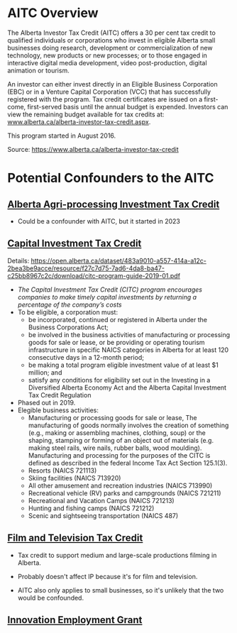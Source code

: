 # AITC Overview 


The Alberta Investor Tax Credit (AITC) offers a 30 per cent tax credit to qualified individuals or corporations who invest in eligible Alberta small businesses doing research, development or commercialization of new technology, new products or new processes; or to those engaged in interactive digital media development, video post-production, digital animation or tourism.

An investor can either invest directly in an Eligible Business Corporation (EBC) or in a Venture Capital Corporation (VCC) that has successfully registered with the program. Tax credit certificates are issued on a first-come, first-served basis until the annual budget is expended. Investors can view the remaining budget available for tax credits at: www.alberta.ca/alberta-investor-tax-credit.aspx.

This program started in August 2016. 

Source: https://www.alberta.ca/alberta-investor-tax-credit

# Potential Confounders to the AITC

## [Alberta Agri-processing Investment Tax Credit](https://www.alberta.ca/agri-processing-investment-tax-credit.aspx)

-   Could be a confounder with AITC, but it started in 2023
## [Capital Investment Tax Credit](https://www.alberta.ca/capital-investment-tax-credit.aspx)

Details: https://open.alberta.ca/dataset/483a9010-a557-414a-a12c-2bea3be9acce/resource/f27c7d75-7ad6-4da8-ba47-c25bb8967c2c/download/citc-program-guide-2019-01.pdf
-   *The Capital Investment Tax Credit (CITC) program encourages companies to make timely capital investments by returning a percentage of the company’s costs*
-   To be eligible, a corporation must:
    -   be incorporated, continued or registered in Alberta under the Business Corporations Act;
    -   be involved in the business activities of manufacturing or processing goods for sale or lease, or be providing or operating tourism infrastructure in specific NAICS categories in Alberta for at least 120 consecutive days in a 12-month period;
    -   be making a total program eligible investment value of at least \$1 million; and
    -   satisfy any conditions for eligibility set out in the Investing in a Diversified Alberta Economy Act and the Alberta Capital Investment Tax Credit Regulation
-   Phased out in 2019. 
- Elegible business activities:
    -   Manufacturing or processing goods for sale or lease, The manufacturing of goods normally involves the creation of something (e.g., making or assembling machines, clothing, soup) or the shaping, stamping or forming of an object out of materials (e.g. making steel rails, wire nails, rubber balls, wood moulding). Manufacturing and processing for the purposes of the CITC is defined as described in the federal Income Tax Act Section 125.1(3). 
    -   Resorts (NAICS 721113)
    - Skiing facilities (NAICS 713920)
    - All other amusement and recreation industries (NAICS 713990)
    - Recreational vehicle (RV) parks and campgrounds (NAICS 721211)
    - Recreational and Vacation Camps (NAICS 721213)
    - Hunting and fishing camps (NAICS 721212)
    - Scenic and sightseeing transportation (NAICS 487)

## [Film and Television Tax Credit](https://www.alberta.ca/film-television-tax-credit)

- Tax credit to support medium and large-scale productions filming in Alberta.

- Probably doesn't affect IP because it's for film and television.

- AITC also only applies to small businesses, so it's unlikely that the two would be confounded.

## [Innovation Employment Grant](https://www.alberta.ca/innovation-employment-grant)